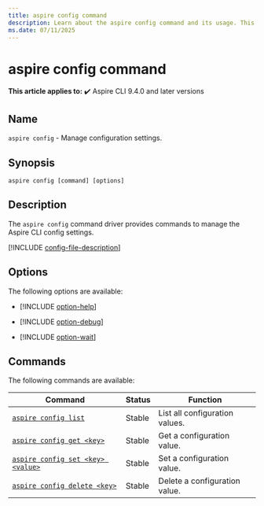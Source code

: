 ```yaml
---
title: aspire config command
description: Learn about the aspire config command and its usage. This command driver is used to manage the Aspire CLI config settings.
ms.date: 07/11/2025
---
```

# aspire config command

**This article applies to:** ✔️ Aspire CLI 9.4.0 and later versions

## Name

`aspire config` - Manage configuration settings.

## Synopsis

```dotnetcli
aspire config [command] [options]
```

## Description

The `aspire config` command driver provides commands to manage the Aspire CLI config settings.

[!INCLUDE [config-file-description](includes/config-file-description.md)]

## Options

The following options are available:

- [!INCLUDE [option-help](includes/option-help.md)]

- [!INCLUDE [option-debug](includes/option-debug.md)]

- [!INCLUDE [option-wait](includes/option-wait.md)]

## Commands

The following commands are available:

| Command                                                   | Status | Function                       |
|-----------------------------------------------------------|--------|--------------------------------|
| [`aspire config list`](aspire-config-list.md)             | Stable | List all configuration values. |
| [`aspire config get <key>`](aspire-config-get.md)         | Stable | Get a configuration value.     |
| [`aspire config set <key> <value>`](aspire-config-set.md) | Stable | Set a configuration value.     |
| [`aspire config delete <key>`](aspire-config-delete.md)   | Stable | Delete a configuration value.  |
